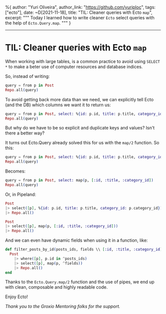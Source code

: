%{
author: "Yuri Oliveira",
author_link: "https://github.com/yuriploc",
tags: ["ecto"],
date: ~D[2021-11-18],
title: "TIL: Cleaner queries with Ecto `map`",
excerpt: """
Today I learned how to write cleaner `Ecto` select queries with the help of `Ecto.Query.map`.
"""
}

---

# TIL: Cleaner queries with Ecto `map`

When working with large tables, is a common practice to avoid using `SELECT *` to make a beter use of computer resources and database indices.

So, instead of writing:

```elixir
query = from p in Post
Repo.all(query)
```

To avoid getting back more data than we need, we can explicitly tell Ecto (and the DB) which columns we want it to return us:

```elixir
query = from p in Post, select: %{id: p.id, title: p.title, category_id: p.category_id}
Repo.all(query)
```

But why do we have to be so explicit and duplicate keys and values? Isn't there a better way?

It turns out Ecto.Query already solved this for us with the `map/2` function. So this:

```elixir
query = from p in Post, select: %{id: p.id, title: p.title, category_id: p.category_id}
Repo.all(query)
```

Becomes:

```elixir
query = from p in Post, select: map(p, [:id, :title, :category_id])
Repo.all(query)
```

Or, in Pipeland:

```elixir
Post
|> select([p], %{id: p.id, title: p.title, category_id: p.category_id})
|> Repo.all()
```

```elixir
Post
|> select([p], map(p, [:id, :title, :category_id]))
|> Repo.all()
```

And we can even have dynamic fields when using it in a function, like:

```elixir
def filter_posts_by_id(posts_ids, fields \\ [:id, :title, :category_id]) do
  Post
    |> where([p], p.id in ^posts_ids)
    |> select([p], map(p, ^fields))
    |> Repo.all()
end
```

Thanks to the `Ecto.Query.map/2` function and the use of pipes, we end up with clean, composable and highly readable code.

Enjoy Ecto!

_Thank you to the Groxio Mentoring folks for the support._